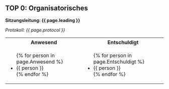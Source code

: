## TOP 0: Organisatorisches

<b>Sitzungsleitung: {{ page.leading }}</b>

<i>Protokoll: {{ page.protocol }}</i>

<table>
<tr>
<th>Anwesend</th>
<th>Entschuldigt</th>
</tr>
<tr>
<td>
<ul>
{% for person in page.Anwesend %}
	<li> {{ person }} </li>
{% endfor %}
</ul>
</td>
<td>
<ul>
{% for person in page.Entschuldigt %}
	<li> {{ person }} </li>
{% endfor %}
</ul>
</td>
</tr>
</table>
